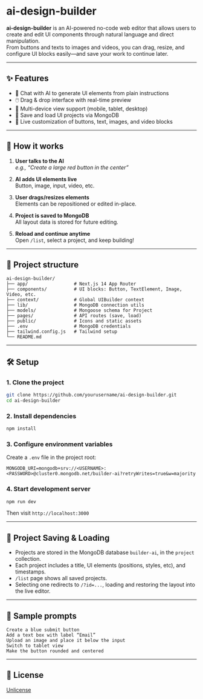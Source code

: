 # ai-design-builder

**ai-design-builder** is an AI-powered no-code web editor that allows users to create and edit UI components through natural language and direct manipulation.  
From buttons and texts to images and videos, you can drag, resize, and configure UI blocks easily—and save your work to continue later.

---
## ✨ Features

- 💬 Chat with AI to generate UI elements from plain instructions
- 🖱️ Drag & drop interface with real-time preview
- 📱 Multi-device view support (mobile, tablet, desktop)
- 📂 Save and load UI projects via MongoDB
- 🎨 Live customization of buttons, text, images, and video blocks

---
## 🧠 How it works

1. **User talks to the AI**  
   _e.g., “Create a large red button in the center”_

2. **AI adds UI elements live**  
   Button, image, input, video, etc.

3. **User drags/resizes elements**  
   Elements can be repositioned or edited in-place.

4. **Project is saved to MongoDB**  
   All layout data is stored for future editing.

5. **Reload and continue anytime**  
   Open `/list`, select a project, and keep building!

---
## 📁 Project structure

```
ai-design-builder/
├── app/                 # Next.js 14 App Router
├── components/          # UI blocks: Button, TextElement, Image, Video, etc.
├── context/             # Global UIBuilder context
├── lib/                 # MongoDB connection utils
├── models/              # Mongoose schema for Project
├── pages/               # API routes (save, load)
├── public/              # Icons and static assets
├── .env                 # MongoDB credentials
├── tailwind.config.js   # Tailwind setup
└── README.md
```

---
## 🛠 Setup

### 1. Clone the project

```bash
git clone https://github.com/yourusername/ai-design-builder.git
cd ai-design-builder
```

### 2. Install dependencies

```bash
npm install
```

### 3. Configure environment variables

Create a `.env` file in the project root:

```env
MONGODB_URI=mongodb+srv://<USERNAME>:<PASSWORD>@cluster0.mongodb.net/builder-ai?retryWrites=true&w=majority
```

### 4. Start development server

```bash
npm run dev
```

Then visit `http://localhost:3000`

---
## 📂 Project Saving & Loading

- Projects are stored in the MongoDB database `builder-ai`, in the `project` collection.
- Each project includes a title, UI elements (positions, styles, etc), and timestamps.
- `/list` page shows all saved projects.
- Selecting one redirects to `/?id=...`, loading and restoring the layout into the live editor.

---
## 🚀 Sample prompts

```
Create a blue submit button
Add a text box with label “Email”
Upload an image and place it below the input
Switch to tablet view
Make the button rounded and centered
```

---
## 🔐 License
[Unlicense](./License)

